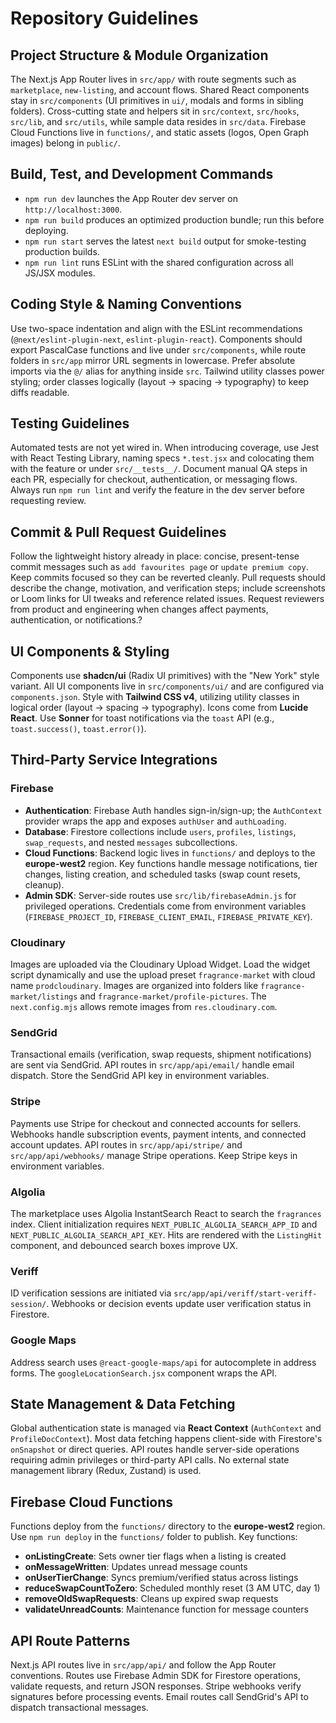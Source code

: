 # Repository Guidelines

## Project Structure & Module Organization

The Next.js App Router lives in `src/app/` with route segments such as `marketplace`, `new-listing`, and account flows. Shared React components stay in `src/components` (UI primitives in `ui/`, modals and forms in sibling folders). Cross-cutting state and helpers sit in `src/context`, `src/hooks`, `src/lib`, and `src/utils`, while sample data resides in `src/data`. Firebase Cloud Functions live in `functions/`, and static assets (logos, Open Graph images) belong in `public/`.

## Build, Test, and Development Commands

- `npm run dev` launches the App Router dev server on `http://localhost:3000`.
- `npm run build` produces an optimized production bundle; run this before deploying.
- `npm run start` serves the latest `next build` output for smoke-testing production builds.
- `npm run lint` runs ESLint with the shared configuration across all JS/JSX modules.

## Coding Style & Naming Conventions

Use two-space indentation and align with the ESLint recommendations (`@next/eslint-plugin-next`, `eslint-plugin-react`). Components should export PascalCase functions and live under `src/components`, while route folders in `src/app` mirror URL segments in lowercase. Prefer absolute imports via the `@/` alias for anything inside `src`. Tailwind utility classes power styling; order classes logically (layout → spacing → typography) to keep diffs readable.

## Testing Guidelines

Automated tests are not yet wired in. When introducing coverage, use Jest with React Testing Library, naming specs `*.test.jsx` and colocating them with the feature or under `src/__tests__/`. Document manual QA steps in each PR, especially for checkout, authentication, or messaging flows. Always run `npm run lint` and verify the feature in the dev server before requesting review.

## Commit & Pull Request Guidelines

Follow the lightweight history already in place: concise, present-tense commit messages such as `add favourites page` or `update premium copy`. Keep commits focused so they can be reverted cleanly. Pull requests should describe the change, motivation, and verification steps; include screenshots or Loom links for UI tweaks and reference related issues. Request reviewers from product and engineering when changes affect payments, authentication, or notifications.?

## UI Components & Styling

Components use **shadcn/ui** (Radix UI primitives) with the "New York" style variant. All UI components live in `src/components/ui/` and are configured via `components.json`. Style with **Tailwind CSS v4**, utilizing utility classes in logical order (layout → spacing → typography). Icons come from **Lucide React**. Use **Sonner** for toast notifications via the `toast` API (e.g., `toast.success()`, `toast.error()`).

## Third-Party Service Integrations

### Firebase

- **Authentication**: Firebase Auth handles sign-in/sign-up; the `AuthContext` provider wraps the app and exposes `authUser` and `authLoading`.
- **Database**: Firestore collections include `users`, `profiles`, `listings`, `swap_requests`, and nested `messages` subcollections.
- **Cloud Functions**: Backend logic lives in `functions/` and deploys to the **europe-west2** region. Key functions handle message notifications, tier changes, listing creation, and scheduled tasks (swap count resets, cleanup).
- **Admin SDK**: Server-side routes use `src/lib/firebaseAdmin.js` for privileged operations. Credentials come from environment variables (`FIREBASE_PROJECT_ID`, `FIREBASE_CLIENT_EMAIL`, `FIREBASE_PRIVATE_KEY`).

### Cloudinary

Images are uploaded via the Cloudinary Upload Widget. Load the widget script dynamically and use the upload preset `fragrance-market` with cloud name `prodcloudinary`. Images are organized into folders like `fragrance-market/listings` and `fragrance-market/profile-pictures`. The `next.config.mjs` allows remote images from `res.cloudinary.com`.

### SendGrid

Transactional emails (verification, swap requests, shipment notifications) are sent via SendGrid. API routes in `src/app/api/email/` handle email dispatch. Store the SendGrid API key in environment variables.

### Stripe

Payments use Stripe for checkout and connected accounts for sellers. Webhooks handle subscription events, payment intents, and connected account updates. API routes in `src/app/api/stripe/` and `src/app/api/webhooks/` manage Stripe operations. Keep Stripe keys in environment variables.

### Algolia

The marketplace uses Algolia InstantSearch React to search the `fragrances` index. Client initialization requires `NEXT_PUBLIC_ALGOLIA_SEARCH_APP_ID` and `NEXT_PUBLIC_ALGOLIA_SEARCH_API_KEY`. Hits are rendered with the `ListingHit` component, and debounced search boxes improve UX.

### Veriff

ID verification sessions are initiated via `src/app/api/veriff/start-veriff-session/`. Webhooks or decision events update user verification status in Firestore.

### Google Maps

Address search uses `@react-google-maps/api` for autocomplete in address forms. The `googleLocationSearch.jsx` component wraps the API.

## State Management & Data Fetching

Global authentication state is managed via **React Context** (`AuthContext` and `ProfileDocContext`). Most data fetching happens client-side with Firestore's `onSnapshot` or direct queries. API routes handle server-side operations requiring admin privileges or third-party API calls. No external state management library (Redux, Zustand) is used.

## Firebase Cloud Functions

Functions deploy from the `functions/` directory to the **europe-west2** region. Use `npm run deploy` in the `functions/` folder to publish. Key functions:

- **onListingCreate**: Sets owner tier flags when a listing is created
- **onMessageWritten**: Updates unread message counts
- **onUserTierChange**: Syncs premium/verified status across listings
- **reduceSwapCountToZero**: Scheduled monthly reset (3 AM UTC, day 1)
- **removeOldSwapRequests**: Cleans up expired swap requests
- **validateUnreadCounts**: Maintenance function for message counters

## API Route Patterns

Next.js API routes live in `src/app/api/` and follow the App Router conventions. Routes use Firebase Admin SDK for Firestore operations, validate requests, and return JSON responses. Stripe webhooks verify signatures before processing events. Email routes call SendGrid's API to dispatch transactional messages.
